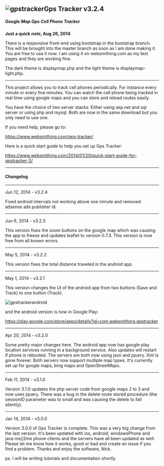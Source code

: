 ![gpstracker](https://raw2.github.com/nickfox/GpsTracker/master/gpstracker_small.png)Gps Tracker v3.2.4
-------------

##### Google Map Gps Cell Phone Tracker


**Just a quick note, Aug 26, 2014**

There is a responsive front-end using bootstrap in the bootstrap branch. This will be brought into the master branch as soon as I am done making it. You are free to use it now. I am using it on websmithing.com as my test pages and they are working fine.

The dark theme is displaymap.php and the light theme is displaymap-light.php.

*************

This project allows you to track cell phones periodically. For instance every minute or every five minutes. You can watch the cell phone being tracked in real time using google maps and you can store and reload routes easily.

You have the choice of two server stacks. Either using asp.net and sql server or using php and mysql. Both are now in the same download but you only need to use one.

If you need help, please go to:

https://www.websmithing.com/gps-tracker/

Here is a quick start guide to help you set up Gps Tracker:

https://www.websmithing.com/2014/01/20/quick-start-guide-for-gpstracker-3/

*************

#### Changelog

*************

Jun 12, 2014 - v3.2.4

Fixed android intervals not working above one minute and removed adsense ads publisher id.

*************

Jun 6, 2014 - v3.2.3

This version fixes the zoom buttons on the google map which was causing the app to freeze and updates leaflet to version 0.7.3. This version is now free from all known errors.

*************

May 5, 2014 - v3.2.2

This version fixes the total distance traveled in the android app.

*************

May 1, 2014 - v3.2.1

This version changes the UI of the android app from two buttons (Save and Track) to one button (Track).

![gpstrackerandroid](https://raw.githubusercontent.com/nickfox/GpsTracker/master/phoneClients/android/gpstracker3.2.1.png)


and the android version is now in Google Play:


https://play.google.com/store/apps/details?id=com.websmithing.gpstracker

*************

Apr 20, 2014 - v3.2.0

Some pretty major changes here. The android app now has google play location services running in a background service. Also updates will restart if phone is rebooted. The servers are both now using json and jquery. Xml is gone forever. Both servers now support multiple map types. It's currently set up for google maps, bing maps and OpenStreetMaps. 


*************

Feb 11, 2014 - v3.1.0

Version 3.1.0 updates the php server code from google maps 2 to 3 and now uses jquery. There was a bug in the delete route stored procedure (the sessionID parameter was to small and was causing the delete to fail silently). 

*************

Jan 14, 2014 - v3.0.0

Version 3.0.0 of Gps Tracker is complete. This was a very big change from the last version. It's been updated with ios, android, windowsPhone and java me/j2me phone clients and the servers have all been updated as well. Please let me know how it works, good or bad and create an issue if you find a problem. Thanks and enjoy the software, Nick.

ps. I will be writing tutorials and documentation shortly.


